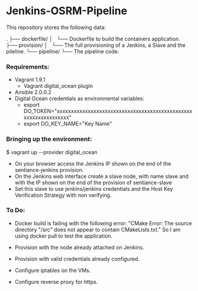# Jenkins-OSRM-Pipeline

This repository stores the following data:

.
├── dockerfile/
│   └── Dockerfile to build the containers application.
├── provision/
│   └── The full provisioning of a Jenkins, a Slave and the pileline.
└── pipeline/
    └── The pipeline code.


### Requirements:

- Vagrant 1.9.1
  - Vagrant digital_ocean plugin
- Ansible 2.0.0.2
- Digital Ocean credentials as environmental variables:
  - export DO_TOKEN="xxxxxxxxxxxxxxxxxxxxxxxxxxxxxxxxxxxxxxxxxxxxxxxxxxxxxxxxxxxxxxxx"
  - export DO_KEY_NAME="Key Name"


### Bringing up the environment:

$ vagrant up --provider digital_ocean

- On your browser access the Jenkins IP shown on the end of the sentiance-jenkins provision.
- On the Jenkins web interface create a slave node, with name slave and with the IP shown on the end of the provision of sentiance-slave
- Set this slave to use jenkins/jenkins credentials and the Host Key Verification Strategy with non verifying.


### To Do:

- Docker build is failing with the following error:
  "CMake Error: The source directory "/src" does not appear to contain CMakeLists.txt."
  So I am using docker pull to test the application.

- Provision with the node already attached on Jenkins.
- Provision with valid credentials already configured.
- Configure iptables on the VMs.
- Configure reverse proxy for https.



